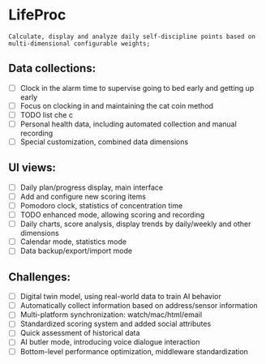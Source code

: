 # LifeProc
````
Calculate, display and analyze daily self-discipline points based on multi-dimensional configurable weights;
````
## Data collections:
   - [ ] Clock in the alarm time to supervise going to bed early and getting up early
   - [ ] Focus on clocking in and maintaining the cat coin method
   - [ ] TODO list che c
   - [ ] Personal health data, including automated collection and manual recording
   - [ ] Special customization, combined data dimensions

## UI views:
   - [ ] Daily plan/progress display, main interface
   - [ ] Add and configure new scoring items
   - [ ] Pomodoro clock, statistics of concentration time
   - [ ] TODO enhanced mode, allowing scoring and recording
   - [ ] Daily charts, score analysis, display trends by daily/weekly and other dimensions
   - [ ] Calendar mode, statistics mode
   - [ ] Data backup/export/import mode

## Challenges:
   - [ ] Digital twin model, using real-world data to train AI behavior
   - [ ] Automatically collect information based on address/sensor information
   - [ ] Multi-platform synchronization: watch/mac/html/email
   - [ ] Standardized scoring system and added social attributes
   - [ ] Quick assessment of historical data
   - [ ] AI butler mode, introducing voice dialogue interaction
   - [ ] Bottom-level performance optimization, middleware standardization
